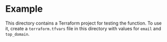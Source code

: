 # Example

This directory contains a Terraform project for testing the function. To use it, create a `terraform.tfvars` file in this directory with values for `email` and `top_domain`.
